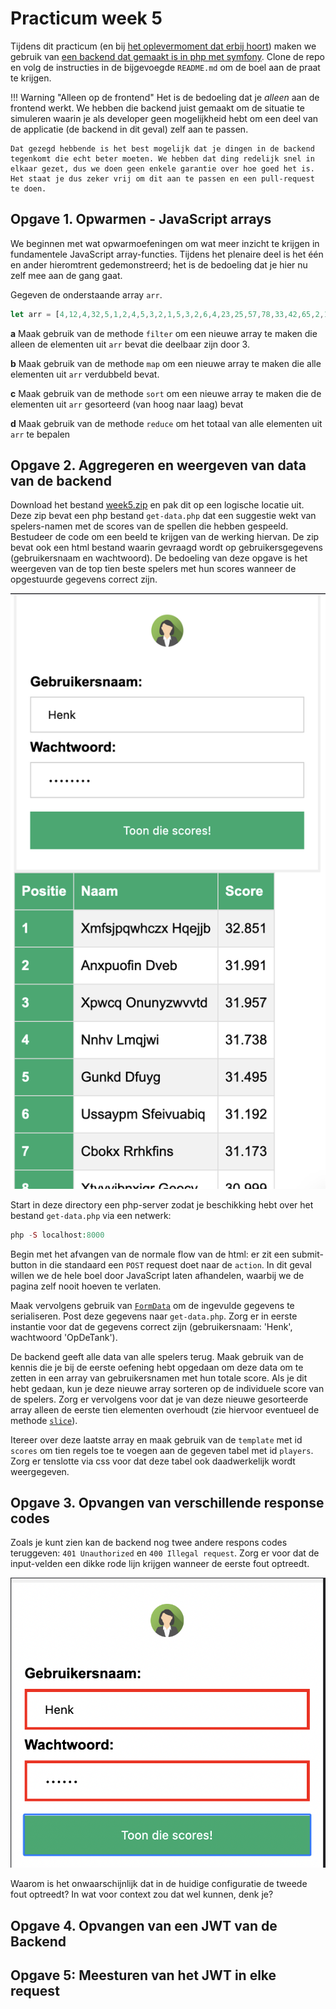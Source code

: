 # Practicum week 5

Tijdens dit practicum (en bij [het oplevermoment dat erbij hoort](memory.md)) maken we gebruik van [een backend dat gemaakt is in php met symfony](https://github.com/hanze-hbo-ict/memory-backend). Clone de repo en volg de instructies in de bijgevoegde `README.md` om de boel aan de praat te krijgen.

!!! Warning "Alleen op de frontend"
    Het is de bedoeling dat je *alleen* aan de frontend werkt. We hebben die backend juist gemaakt om de situatie te simuleren waarin je als developer geen mogelijkheid hebt om een deel van de applicatie (de backend in dit geval) zelf aan te passen.

    Dat gezegd hebbende is het best mogelijk dat je dingen in de backend tegenkomt die echt beter moeten. We hebben dat ding redelijk snel in elkaar gezet, dus we doen geen enkele garantie over hoe goed het is. Het staat je dus zeker vrij om dit aan te passen en een pull-request te doen.


## Opgave 1. Opwarmen - JavaScript arrays

We beginnen met wat opwarmoefeningen om wat meer inzicht te krijgen in fundamentele JavaScript array-functies. Tijdens het plenaire deel is het één en ander hieromtrent gedemonstreerd; het is de bedoeling dat je hier nu zelf mee aan de gang gaat.

Gegeven de onderstaande array `arr`. 

```javascript
let arr = [4,12,4,32,5,1,2,4,5,3,2,1,5,3,2,6,4,23,25,57,78,33,42,65,2,16,85,12,87,23,87,23,87,98,23,6,23,65,87,98,1]
```

**a** Maak gebruik van de methode `filter` om een nieuwe array te maken die alleen de elementen uit `arr` bevat die deelbaar zijn door 3.

**b** Maak gebruik van de methode `map` om een nieuwe array te maken die alle elementen uit `arr` verdubbeld bevat.

**c** Maak gebruik van de methode `sort` om een nieuwe array te maken die de elementen uit `arr` gesorteerd (van hoog naar laag) bevat

**d** Maak gebruik van de methode `reduce` om het totaal van alle elementen uit `arr` te bepalen


## Opgave 2. Aggregeren en weergeven van data van de backend

Download het bestand [week5.zip](files/files-wk5.zip) en pak dit op een logische locatie uit. Deze zip bevat een php bestand `get-data.php` dat een suggestie wekt van spelers-namen met de scores van de spellen die hebben gespeeld. Bestudeer de code om een beeld te krijgen van de werking hiervan. De zip bevat ook een html bestand waarin gevraagd wordt op gebruikersgegevens (gebruikersnaam en wachtwoord). De bedoeling van deze opgave is het weergeven van de top tien beste spelers met hun scores wanneer de opgestuurde gegevens correct zijn.

![Weergave van de top tien beste spelers](imgs/top-tien.png)

Start in deze directory een php-server zodat je beschikking hebt over het bestand `get-data.php` via een netwerk:

```php
php -S localhost:8000
```

Begin met het afvangen van de normale flow van de html: er zit een submit-button in die standaard een `POST` request doet naar de `action`. In dit geval willen we de hele boel door JavaScript laten afhandelen, waarbij we de pagina zelf nooit hoeven te verlaten. 

Maak vervolgens gebruik van [`FormData`](https://developer.mozilla.org/en-US/docs/Web/API/FormData) om de ingevulde gegevens te serialiseren. Post deze gegevens naar `get-data.php`. Zorg er in eerste instantie voor dat de gegevens correct zijn (gebruikersnaam: 'Henk', wachtwoord 'OpDeTank').

De backend geeft alle data van alle spelers terug. Maak gebruik van de kennis die je bij de eerste oefening hebt opgedaan om deze data om te zetten in een array van gebruikersnamen met hun totale score. Als je dit hebt gedaan, kun je deze nieuwe array sorteren op de individuele score van de spelers. Zorg er vervolgens voor dat je van deze nieuwe gesorteerde array alleen de eerste tien elementen overhoudt (zie hiervoor eventueel de methode [`slice`](https://developer.mozilla.org/en-US/docs/Web/JavaScript/Reference/Global_Objects/Array/slice)).

Itereer over deze laatste array en maak gebruik van de `template` met id `scores` om tien regels toe te voegen aan de gegeven tabel met id `players`. Zorg er tenslotte via css voor dat deze tabel ook daadwerkelijk wordt weergegeven.


## Opgave 3. Opvangen van verschillende response codes

Zoals je kunt zien kan de backend nog twee andere respons codes teruggeven: `401 Unauthorized` en `400 Illegal request`. Zorg er voor dat de input-velden een dikke rode lijn krijgen wanneer de eerste fout optreedt.

![Verkeerde gegevens worden duidelijk gemaakt met dikke rode lijnen](imgs/verkeerd.png)

Waarom is het onwaarschijnlijk dat in de huidige configuratie de tweede fout optreedt? In wat voor context zou dat wel kunnen, denk je?


## Opgave 4. Opvangen van een JWT van de Backend


## Opgave 5: Meesturen van het JWT in elke request




